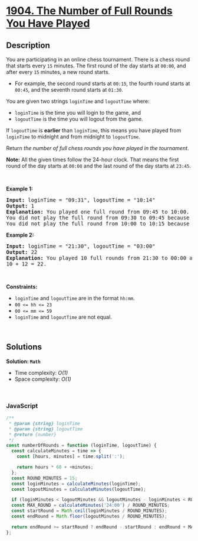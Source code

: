 # [1904. The Number of Full Rounds You Have Played](https://leetcode.com/problems/the-number-of-full-rounds-you-have-played)

## Description

<div class="elfjS" data-track-load="description_content"><p>You are participating in an online chess tournament. There is a chess round that starts every <code>15</code> minutes. The first round of the day starts at <code>00:00</code>, and after every <code>15</code> minutes, a new round starts.</p>

<ul>
	<li>For example, the second round starts at <code>00:15</code>, the fourth round starts at <code>00:45</code>, and the seventh round starts at <code>01:30</code>.</li>
</ul>

<p>You are given two strings <code>loginTime</code> and <code>logoutTime</code> where:</p>

<ul>
	<li><code>loginTime</code> is the time you will login to the game, and</li>
	<li><code>logoutTime</code> is the time you will logout from the game.</li>
</ul>

<p>If <code>logoutTime</code> is <strong>earlier</strong> than <code>loginTime</code>, this means you have played from <code>loginTime</code> to midnight and from midnight to <code>logoutTime</code>.</p>

<p>Return <em>the number of full chess rounds you have played in the tournament</em>.</p>

<p><strong>Note:</strong>&nbsp;All the given times follow the 24-hour clock. That means the first round of the day starts at <code>00:00</code> and the last round of the day starts at <code>23:45</code>.</p>

<p>&nbsp;</p>
<p><strong class="example">Example 1:</strong></p>

<pre><strong>Input:</strong> loginTime = "09:31", logoutTime = "10:14"
<strong>Output:</strong> 1
<strong>Explanation:</strong> You played one full round from 09:45 to 10:00.
You did not play the full round from 09:30 to 09:45 because you logged in at 09:31 after it began.
You did not play the full round from 10:00 to 10:15 because you logged out at 10:14 before it ended.
</pre>

<p><strong class="example">Example 2:</strong></p>

<pre><strong>Input:</strong> loginTime = "21:30", logoutTime = "03:00"
<strong>Output:</strong> 22
<strong>Explanation:</strong> You played 10 full rounds from 21:30 to 00:00 and 12 full rounds from 00:00 to 03:00.
10 + 12 = 22.
</pre>

<p>&nbsp;</p>
<p><strong>Constraints:</strong></p>

<ul>
	<li><code>loginTime</code> and <code>logoutTime</code> are in the format <code>hh:mm</code>.</li>
	<li><code>00 &lt;= hh &lt;= 23</code></li>
	<li><code>00 &lt;= mm &lt;= 59</code></li>
	<li><code>loginTime</code> and <code>logoutTime</code> are not equal.</li>
</ul>
</div>

<p>&nbsp;</p>

## Solutions

**Solution: `Math`**

- Time complexity: <em>O(1)</em>
- Space complexity: <em>O(1)</em>

<p>&nbsp;</p>

### **JavaScript**

```js
/**
 * @param {string} loginTime
 * @param {string} logoutTime
 * @return {number}
 */
const numberOfRounds = function (loginTime, logoutTime) {
  const calculateMinutes = time => {
    const [hours, minutes] = time.split(':');

    return hours * 60 + +minutes;
  };
  const ROUND_MINUTES = 15;
  const loginMinutes = calculateMinutes(loginTime);
  const logoutMinutes = calculateMinutes(logoutTime);

  if (loginMinutes < logoutMinutes && logoutMinutes - loginMinutes < ROUND_MINUTES) return 0;
  const MAX_ROUND = calculateMinutes('24:00') / ROUND_MINUTES;
  const startRound = Math.ceil(loginMinutes / ROUND_MINUTES);
  const endRound = Math.floor(logoutMinutes / ROUND_MINUTES);

  return endRound >= startRound ? endRound - startRound : endRound + MAX_ROUND - startRound;
};
```
